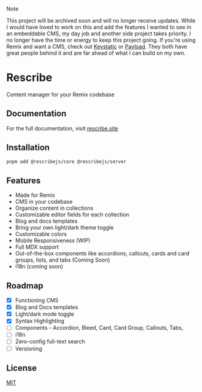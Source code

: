 > [!NOTE]  
> This project will be archived soon and will no longer receive updates. While I would have loved to work on this and add the features I wanted to see in an embeddable CMS, my day job and another side project takes priority. I no longer have the time or energy to keep this project going. If you're using Remix and want a CMS, check out [Keystatic](https://keystatic.com/) or [Payload](https://payloadcms.com/). They both have great people behind it and are far ahead of what I can build on my own.

# Rescribe

Content manager for your Remix codebase

## Documentation

For the full documentation, visit [rescribe.site](https://rescribe.site/)

## Installation

```bash
pnpm add @rescribejs/core @rescribejs/server
```

## Features

-   Made for Remix
-   CMS in your codebase
-   Organize content in collections
-   Customizable editor fields for each collection
-   Blog and docs templates
-   Bring your own light/dark theme toggle
-   Customizable colors
-   Mobile Responsiveness (WIP)
-   Full MDX support
-   Out-of-the-box components like accordions, callouts, cards and card groups, lists, and tabs (Coming Soon)
-   i18n (coming soon)

## Roadmap

-   [x] Functioning CMS
-   [x] Blog and Docs templates
-   [x] Light/dark mode toggle
-   [x] Syntax Highlighting
-   [ ] Components - Accordion, Bleed, Card, Card Group, Callouts, Tabs,
-   [ ] i18n
-   [ ] Zero-config full-text search
-   [ ] Versioning

## License

[MIT](https://choosealicense.com/licenses/mit/)
